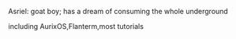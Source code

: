 Asriel: goat boy; has a dream of consuming the whole underground

including AurixOS,Flanterm,most tutorials
